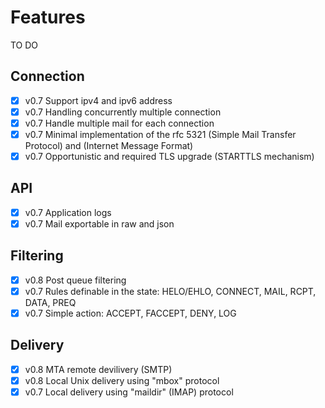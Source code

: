 # Features

TO DO

## Connection

- [x] v0.7 Support ipv4 and ipv6 address
- [x] v0.7 Handling concurrently multiple connection
- [x] v0.7 Handle multiple mail for each connection
- [x] v0.7 Minimal implementation of the rfc 5321 (Simple Mail Transfer Protocol) and (Internet Message Format)
- [x] v0.7 Opportunistic and required TLS upgrade (STARTTLS mechanism)

## API

- [x] v0.7 Application logs
- [x] v0.7 Mail exportable in raw and json

## Filtering

- [x] v0.8 Post queue filtering
- [x] v0.7 Rules definable in the state: HELO/EHLO, CONNECT, MAIL, RCPT, DATA, PREQ
- [x] v0.7 Simple action: ACCEPT, FACCEPT, DENY, LOG

## Delivery

- [x] v0.8 MTA remote devilivery (SMTP)
- [x] v0.8 Local Unix delivery using "mbox"  protocol
- [x] v0.7 Local delivery using "maildir" (IMAP) protocol
